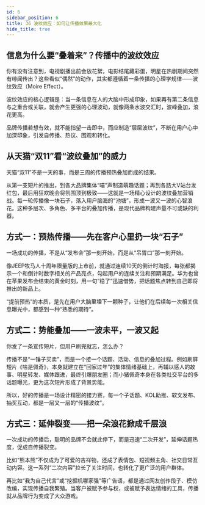 ```yaml
---
id: 6
sidebar_position: 6
title: 36 波纹效应：如何让传播效果最大化
hide_title: true
---
```


## 信息为什么要“叠着来”？传播中的波纹效应
你有没有注意到，电视剧播出前会放花絮，电影结尾藏彩蛋，明星在热剧期间突然有绯闻传出？这些看似“偶然”的动作，其实都遵循着一条传播的心理学规律——波纹效应（Moire Effect）。

波纹效应的核心逻辑是：当一条信息在人的大脑中形成印象，如果再有第二条信息与之重合或关联，就会产生更强的心理波动，就像两条水波交汇时，波峰叠加，浪花更高。

品牌传播若想有效，就不能指望一击即中，而应制造“层层波纹”，不断在用户心中加深印象，引发自传播、热议、围观和转化。

## 从天猫“双11”看“波纹叠加”的威力
天猫“双11”不是一天的事，而是三周的传播预热叠加而成的结果。

从第一支短片的推出，到各大品牌集体“喵”声制造萌趣话题；再到各路大V站台发红包，最后用狂欢晚会将氛围顶到极致——这就是一场精心设计的波纹叠加营销战。每一轮传播像一块石子，落入用户脑海的“池塘”，形成一波又一波的心智浪花。这种多层次、多角色、多平台的叠加传播，是现代品牌构建声量不可或缺的利器。

## 方式一：预热传播——先在客户心里扔一块“石子”
一场成功的传播，不是从“发布会”那一刻开始，而是从“吊胃口”那一刻开始。

像JEEP牧马人十周年限量版的上市前，就通过连续10天的倒计时海报，每张都揭示一个和倒计时数字相关的产品亮点，勾起用户的连续关注和预期满足。华为也曾在苹果发布会结束的黄金时刻，用一句“稳了”迅速借势，把话题焦点转到自己即将推出的新品上。

“提前预热”的本质，是先在用户大脑里埋下一颗种子，让他们在后续每一次相关信息曝光中，都感到一种“熟悉的期待”。

## 方式二：势能叠加——一波未平，一波又起
你发了一条宣传短片，但用户刷完就忘，怎么办？

传播不是“一锤子买卖”，而是一个接一个话题、活动、信息的叠加过程。例如刷屏短片《啥是佩奇》，本身就建立在“回家过年”的集体情绪基础上，再辅以感人的故事、明星转发、媒体跟进，最终引爆朋友圈；而小猪佩奇本身在各类社交平台的多话题曝光，更为这次短片形成了背景势能。

所以，好的传播是一场设计精密的接力赛，每一个子话题、KOL助推、软文发布、抽奖互动，都是一层又一层的“传播波纹”。

## 方式三：延伸裂变——把一朵浪花掀成千层浪
一次成功的传播后，聪明的品牌不会就此停下，而是迅速“二次开发”，延伸话题热度，促成自传播裂变。

比如“熊本熊”不仅成为了可爱的吉祥物，还成了表情包、短视频主角、社交日常互动内容。这一系列“二次内容”拉长了关注时间，也转化了更广泛的用户群体。

再比如“我为自己代言”或“挖掘机哪家强”等广告语，都是通过网友创作段子、模仿改编，实现传播自我繁殖。当客户被赋予参与权，或被赋予表达情绪的工具，传播就从品牌行为变成了大众游戏。